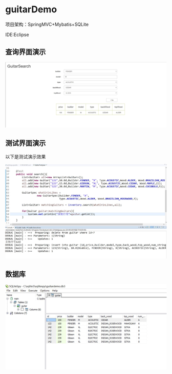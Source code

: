 # guitarDemo

项目架构：SpringMVC+Mybatis+SQLite

IDE:Eclipse

## 查询界面演示

![界面](https://github.com/cumtyrj/Guitar/blob/master/images/1.jpg)


## 测试界面演示
以下是测试演示效果

![界面](https://github.com/cumtyrj/Guitar/blob/master/images/2.jpg)
## 数据库

![界面](https://github.com/cumtyrj/Guitar/blob/master/images/3.jpg)
